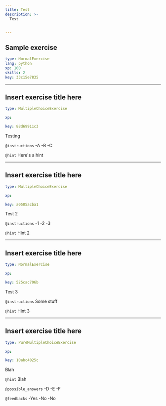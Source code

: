 ```yaml
---
title: Test
description: >-
  Test


---
```

## Sample exercise

```yaml
type: NormalExercise
lang: python
xp: 100
skills: 2
key: 33c15e7835
```














---
## Insert exercise title here

```yaml
type: MultipleChoiceExercise

xp: 

key: 88d69911c3
```

Testing

`@instructions`
-A
-B
-C

`@hint`
Here's a hint










---
## Insert exercise title here

```yaml
type: MultipleChoiceExercise

xp: 

key: a0505acba1
```

Test 2

`@instructions`
-1
-2
-3

`@hint`
Hint 2










---
## Insert exercise title here

```yaml
type: NormalExercise

xp: 

key: 525cac796b
```

Test 3

`@instructions`
Some stuff

`@hint`
Hint 3










---
## Insert exercise title here

```yaml
type: PureMultipleChoiceExercise

xp: 

key: 10abc4025c
```

Blah


`@hint`
Blah





`@possible_answers`
-D
-E
-F

`@feedbacks`
-Yes
-No
-No



